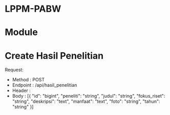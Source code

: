 # LPPM-PABW

# Module














# Create Hasil Penelitian
Request:
  - Method : POST
  - Endpoint : /api/hasil_penelitian
  - Header :
  - Body :
      [{
        "id": "bigint",
        "peneliti": "string",
        "judul": "string",
        "fokus_riset": "string",
        "deskripsi": "text",
        "manfaat": "text",
        "foto": "string",
        "tahun": "string"
      }]
